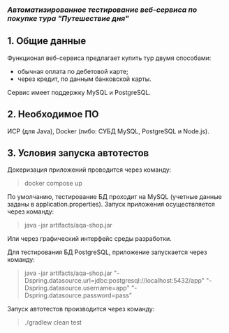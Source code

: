 ### _Автоматизированное тестирование веб-сервиса по покупке тура "Путешествие дня"_


## 1. Общие данные

Функционал веб-сервиса предлагает купить тур двумя способами:

* обычная оплата по дебетовой карте;
* через кредит, по данным банковской карты.

Сервис имеет поддержку MySQL и PostgreSQL.

## 2. Необходимое ПО

ИСР (для Java), Docker (либо: СУБД MySQL, PostgreSQL и Node.js).

## 3. Условия запуска автотестов

Докеризация приложений проводится через команду:

> docker compose up

По умолчанию, тестирование БД проходит на MySQL (учетные данные заданы в application.properties). Запуск приложения осуществляется через команду:

> java -jar artifacts/aqa-shop.jar

Или через графический интерфейс среды разработки.

Для тестирования БД PostgreSQL, приложение запускается через команду: 

> java -jar artifacts/aqa-shop.jar "-Dspring.datasource.url=jdbc:postgresql://localhost:5432/app" "-Dspring.datasource.username=app" "-Dspring.datasource.password=pass"

Запуск автотестов производится через команду:

>./gradlew clean test 